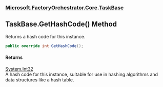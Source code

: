 ### [Microsoft.FactoryOrchestrator.Core](Microsoft_FactoryOrchestrator_Core.md 'Microsoft.FactoryOrchestrator.Core').[TaskBase](TaskBase.md 'Microsoft.FactoryOrchestrator.Core.TaskBase')
## TaskBase.GetHashCode() Method
Returns a hash code for this instance.  
```csharp
public override int GetHashCode();
```
#### Returns
[System.Int32](https://docs.microsoft.com/en-us/dotnet/api/System.Int32 'System.Int32')  
A hash code for this instance, suitable for use in hashing algorithms and data structures like a hash table.   
